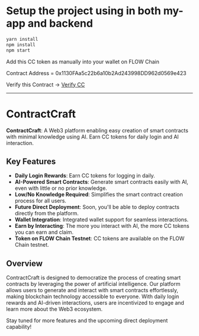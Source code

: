 # Setup the project using in both my-app and backend

```sh
yarn install
npm install
npm start
```
Add this CC token as manually into your wallet on FLOW  Chain

Contract Address = 0x1130FAa5c22b6a10b2Ad243998DD962d0569e423

Verify this Contract -> [Verify CC](https://evm-testnet.flowscan.io/token/0x1130FAa5c22b6a10b2Ad243998DD962d0569e423)

---

# ContractCraft

**ContractCraft**: A Web3 platform enabling easy creation of smart contracts with minimal knowledge using AI. Earn CC tokens for daily login and AI interaction.

## Key Features

- **Daily Login Rewards**: Earn CC tokens for logging in daily.
- **AI-Powered Smart Contracts**: Generate smart contracts easily with AI, even with little or no prior knowledge.
- **Low/No Knowledge Required**: Simplifies the smart contract creation process for all users.
- **Future Direct Deployment**: Soon, you'll be able to deploy contracts directly from the platform.
- **Wallet Integration**: Integrated wallet support for seamless interactions.
- **Earn by Interacting**: The more you interact with AI, the more CC tokens you can earn and claim.
- **Token on FLOW Chain Testnet**: CC tokens are available on the FLOW Chain testnet.

## Overview

ContractCraft is designed to democratize the process of creating smart contracts by leveraging the power of artificial intelligence. Our platform allows users to generate and interact with smart contracts effortlessly, making blockchain technology accessible to everyone. With daily login rewards and AI-driven interactions, users are incentivized to engage and learn more about the Web3 ecosystem.

Stay tuned for more features and the upcoming direct deployment capability!
